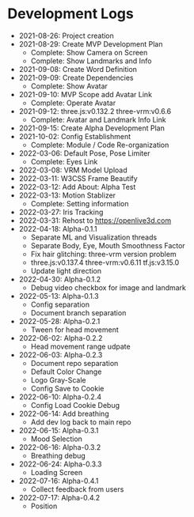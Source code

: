 # Development Logs

 - 2021-08-26: Project creation
 - 2021-08-29: Create MVP Development Plan
   - Complete: Show Camera on Screen
   - Complete: Show Landmarks and Info
 - 2021-09-08: Create Word Definition
 - 2021-09-09: Create Dependencies
   - Complete: Show Avatar
 - 2021-09-10: MVP Scope add Avatar Link
   - Complete: Operate Avatar
 - 2021-09-12: three.js:v0.132.2 three-vrm:v0.6.6
   - Complete: Avatar and Landmark Info Link
 - 2021-09-15: Create Alpha Development Plan
 - 2021-10-02: Config Establishment
   - Complete: Module / Code Re-organization
 - 2022-03-06: Default Pose, Pose Limiter
   - Complete: Eyes Link
 - 2022-03-08: VRM Model Upload
 - 2022-03-11: W3CSS Frame Beautify
 - 2022-03-12: Add About: Alpha Test
 - 2022-03-13: Motion Stablizer
   - Complete: Setting information
 - 2022-03-27: Iris Tracking
 - 2022-03-31: Rehost to https://openlive3d.com
 - 2022-04-18: Alpha-0.1.1
   - Separate ML and Visualization threads
   - Separate Body, Eye, Mouth Smoothness Factor
   - Fix hair glitching: three-vrm version problem
   - three.js:v0.137.4 three-vrm:v0.6.11 tf.js:v3.15.0
   - Update light direction
 - 2022-04-30: Alpha-0.1.2
   - Debug video checkbox for image and landmark
 - 2022-05-13: Alpha-0.1.3
   - Config separation
   - Document branch separation
 - 2022-05-28: Alpha-0.2.1
   - Tween for head movement
 - 2022-06-02: Alpha-0.2.2
   - Head movement range udpate
 - 2022-06-03: Alpha-0.2.3
   - Document repo separation
   - Default Color Change
   - Logo Gray-Scale
   - Config Save to Cookie
 - 2022-06-10: Alpha-0.2.4
   - Config Load Cookie Debug
 - 2022-06-14: Add breathing
   - Add dev log back to main repo
 - 2022-06-15: Alpha-0.3.1
   - Mood Selection
 - 2022-06-16: Alpha-0.3.2
   - Breathing debug
 - 2022-06-24: Alpha-0.3.3
   - Loading Screen
 - 2022-07-16: Alpha-0.4.1
   - Collect feedback from users
 - 2022-07-17: Alpha-0.4.2
   - Position
